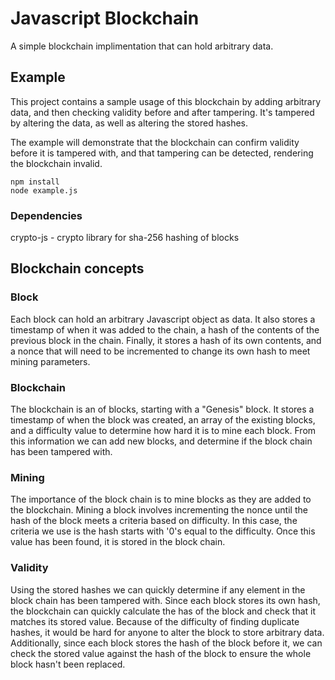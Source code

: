 # Javascript Blockchain

A simple blockchain implimentation that can hold arbitrary data.

## Example

This project contains a sample usage of this blockchain by adding arbitrary data, and then checking validity before and after tampering. It's tampered by altering the data, as well as altering the stored hashes.

The example will demonstrate that the blockchain can confirm validity before it is tampered with, and that tampering can be detected, rendering the blockchain invalid.

```
npm install
node example.js
```

### Dependencies

crypto-js - crypto library for sha-256 hashing of blocks

## Blockchain concepts

### Block

Each block can hold an arbitrary Javascript object as data. It also stores a timestamp of when it was added to the chain, a hash of the contents of the previous block in the chain. Finally, it stores a hash of its own contents, and a nonce that will need to be incremented to change its own hash to meet mining parameters.

### Blockchain

The blockchain is an of blocks, starting with a "Genesis" block. It stores a timestamp of when the block was created, an array of the existing blocks, and a difficulty value to determine how hard it is to mine each block. From this information we can add new blocks, and determine if the block chain has been tampered with.

### Mining

The importance of the block chain is to mine blocks as they are added to the blockchain. Mining a block involves incrementing the nonce until the hash of the block meets a criteria based on difficulty. In this case, the criteria we use is the hash starts with '0's equal to the difficulty. Once this value has been found, it is stored in the block chain.

### Validity

Using the stored hashes we can quickly determine if any element in the block chain has been tampered with. Since each block stores its own hash, the blockchain can quickly calculate the has of the block and check that it matches its stored value. Because of the difficulty of finding duplicate hashes, it would be hard for anyone to alter the block to store arbitrary data. Additionally, since each block stores the hash of the block before it, we can check the stored value against the hash of the block to ensure the whole block hasn't been replaced.